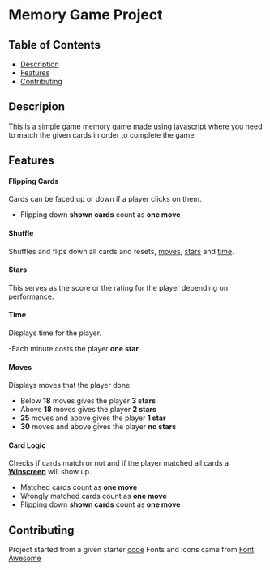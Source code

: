 # Memory Game Project

## Table of Contents

* [Description](#Description)
* [Features](#Features)
* [Contributing](#contributing)

## Descripion

This is a simple game memory game made using javascript where you need to match the given cards in order to complete the game.

## Features

#### Flipping Cards

Cards can be faced up or down if a player clicks on them.

- Flipping down **shown cards** count as **one move**

#### Shuffle

Shuffles and flips down all cards and resets, [moves](#moves), [stars](#stars) and [time](#Time).

#### Stars

This serves as the score or the rating for the player depending on performance.

#### Time

Displays time for the player.

-Each minute costs the player **one star**

#### Moves

Displays moves that the player done.

- Below **18** moves gives the player **3 stars**
- Above **18** moves gives the player **2 stars**
- **25** moves and above gives the player **1 star**
- **30** moves and above gives the player **no stars**

#### Card Logic

Checks if cards match or not and if the player matched all cards a **[Winscreen](##Winscreen)** will show up.

- Matched cards count as **one move**
- Wrongly matched cards count as **one move**
- Flipping down **shown cards** count as **one move**

## Contributing

Project started from a given starter [code](https://github.com/udacity/fend-project-memory-game)
Fonts and icons came from [Font Awesome](https://fontawesome.com/)
